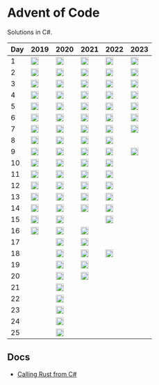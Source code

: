 # Advent of Code
Solutions in C#.

| Day | 2019 | 2020 | 2021 | 2022 | 2023 |
|-----|------|------|------|------|------|
| 1  | [<img src="https://cdn.jsdelivr.net/gh/devicons/devicon/icons/csharp/csharp-original.svg" alt="C#" width="18" height="18">](https://github.com/sindrekjr/AdventOfCode/blob/master/AdventOfCode.Solutions/Year2019/Day01/Solution.cs) | [<img src="https://cdn.jsdelivr.net/gh/devicons/devicon/icons/csharp/csharp-original.svg" alt="C#" width="18" height="18">](https://github.com/sindrekjr/AdventOfCode/blob/master/AdventOfCode.Solutions/Year2020/Day01/Solution.cs) | [<img src="https://cdn.jsdelivr.net/gh/devicons/devicon/icons/csharp/csharp-original.svg" alt="C#" width="18" height="18">](https://github.com/sindrekjr/AdventOfCode/blob/master/AdventOfCode.Solutions/Year2021/Day01/Solution.cs) | [<img src="https://cdn.jsdelivr.net/gh/devicons/devicon@latest/icons/rust/rust-original.svg" alt="Rust" width="18" height="18">](https://github.com/sindrekjr/AdventOfCode/blob/master/AdventOfCode.Solutions.Rust/src/y2022/d01.rs) | [<img src="https://cdn.jsdelivr.net/gh/devicons/devicon/icons/csharp/csharp-original.svg" alt="C#" width="18" height="18">](https://github.com/sindrekjr/AdventOfCode/blob/master/AdventOfCode.Solutions/Year2023/Day01/Solution.cs)
| 2  | [<img src="https://cdn.jsdelivr.net/gh/devicons/devicon/icons/csharp/csharp-original.svg" alt="C#" width="18" height="18">](https://github.com/sindrekjr/AdventOfCode/blob/master/AdventOfCode.Solutions/Year2019/Day02/Solution.cs) | [<img src="https://cdn.jsdelivr.net/gh/devicons/devicon/icons/csharp/csharp-original.svg" alt="C#" width="18" height="18">](https://github.com/sindrekjr/AdventOfCode/blob/master/AdventOfCode.Solutions/Year2020/Day02/Solution.cs) | [<img src="https://cdn.jsdelivr.net/gh/devicons/devicon/icons/csharp/csharp-original.svg" alt="C#" width="18" height="18">](https://github.com/sindrekjr/AdventOfCode/blob/master/AdventOfCode.Solutions/Year2021/Day02/Solution.cs) | [<img src="https://cdn.jsdelivr.net/gh/devicons/devicon/icons/csharp/csharp-original.svg" alt="C#" width="18" height="18">](https://github.com/sindrekjr/AdventOfCode/blob/master/AdventOfCode.Solutions/Year2022/Day02/Solution.cs) | [<img src="https://cdn.jsdelivr.net/gh/devicons/devicon/icons/csharp/csharp-original.svg" alt="C#" width="18" height="18">](https://github.com/sindrekjr/AdventOfCode/blob/master/AdventOfCode.Solutions/Year2023/Day02/Solution.cs)
| 3  | [<img src="https://cdn.jsdelivr.net/gh/devicons/devicon/icons/csharp/csharp-original.svg" alt="C#" width="18" height="18">](https://github.com/sindrekjr/AdventOfCode/blob/master/AdventOfCode.Solutions/Year2019/Day03/Solution.cs) | [<img src="https://cdn.jsdelivr.net/gh/devicons/devicon/icons/csharp/csharp-original.svg" alt="C#" width="18" height="18">](https://github.com/sindrekjr/AdventOfCode/blob/master/AdventOfCode.Solutions/Year2020/Day03/Solution.cs) | [<img src="https://cdn.jsdelivr.net/gh/devicons/devicon/icons/csharp/csharp-original.svg" alt="C#" width="18" height="18">](https://github.com/sindrekjr/AdventOfCode/blob/master/AdventOfCode.Solutions/Year2021/Day03/Solution.cs) | [<img src="https://cdn.jsdelivr.net/gh/devicons/devicon/icons/csharp/csharp-original.svg" alt="C#" width="18" height="18">](https://github.com/sindrekjr/AdventOfCode/blob/master/AdventOfCode.Solutions/Year2022/Day03/Solution.cs) | [<img src="https://cdn.jsdelivr.net/gh/devicons/devicon/icons/csharp/csharp-original.svg" alt="C#" width="18" height="18">](https://github.com/sindrekjr/AdventOfCode/blob/master/AdventOfCode.Solutions/Year2023/Day03/Solution.cs)
| 4  | [<img src="https://cdn.jsdelivr.net/gh/devicons/devicon/icons/csharp/csharp-original.svg" alt="C#" width="18" height="18">](https://github.com/sindrekjr/AdventOfCode/blob/master/AdventOfCode.Solutions/Year2019/Day04/Solution.cs) | [<img src="https://cdn.jsdelivr.net/gh/devicons/devicon/icons/csharp/csharp-original.svg" alt="C#" width="18" height="18">](https://github.com/sindrekjr/AdventOfCode/blob/master/AdventOfCode.Solutions/Year2020/Day04/Solution.cs) | [<img src="https://cdn.jsdelivr.net/gh/devicons/devicon/icons/csharp/csharp-original.svg" alt="C#" width="18" height="18">](https://github.com/sindrekjr/AdventOfCode/blob/master/AdventOfCode.Solutions/Year2021/Day04/Solution.cs) | [<img src="https://cdn.jsdelivr.net/gh/devicons/devicon/icons/csharp/csharp-original.svg" alt="C#" width="18" height="18">](https://github.com/sindrekjr/AdventOfCode/blob/master/AdventOfCode.Solutions/Year2022/Day04/Solution.cs) | [<img src="https://cdn.jsdelivr.net/gh/devicons/devicon/icons/csharp/csharp-original.svg" alt="C#" width="18" height="18">](https://github.com/sindrekjr/AdventOfCode/blob/master/AdventOfCode.Solutions/Year2023/Day04/Solution.cs)
| 5  | [<img src="https://cdn.jsdelivr.net/gh/devicons/devicon/icons/csharp/csharp-original.svg" alt="C#" width="18" height="18">](https://github.com/sindrekjr/AdventOfCode/blob/master/AdventOfCode.Solutions/Year2019/Day05/Solution.cs) | [<img src="https://cdn.jsdelivr.net/gh/devicons/devicon/icons/csharp/csharp-original.svg" alt="C#" width="18" height="18">](https://github.com/sindrekjr/AdventOfCode/blob/master/AdventOfCode.Solutions/Year2020/Day05/Solution.cs) | [<img src="https://cdn.jsdelivr.net/gh/devicons/devicon/icons/csharp/csharp-original.svg" alt="C#" width="18" height="18">](https://github.com/sindrekjr/AdventOfCode/blob/master/AdventOfCode.Solutions/Year2021/Day05/Solution.cs) | [<img src="https://cdn.jsdelivr.net/gh/devicons/devicon@latest/icons/rust/rust-original.svg" alt="Rust" width="18" height="18">](https://github.com/sindrekjr/AdventOfCode/blob/master/AdventOfCode.Solutions.Rust/src/y2022/d05.rs) | [<img src="https://cdn.jsdelivr.net/gh/devicons/devicon/icons/csharp/csharp-original.svg" alt="C#" width="18" height="18">](https://github.com/sindrekjr/AdventOfCode/blob/master/AdventOfCode.Solutions/Year2023/Day05/Solution.cs)
| 6  | [<img src="https://cdn.jsdelivr.net/gh/devicons/devicon/icons/csharp/csharp-original.svg" alt="C#" width="18" height="18">](https://github.com/sindrekjr/AdventOfCode/blob/master/AdventOfCode.Solutions/Year2019/Day06/Solution.cs) | [<img src="https://cdn.jsdelivr.net/gh/devicons/devicon/icons/csharp/csharp-original.svg" alt="C#" width="18" height="18">](https://github.com/sindrekjr/AdventOfCode/blob/master/AdventOfCode.Solutions/Year2020/Day06/Solution.cs) | [<img src="https://cdn.jsdelivr.net/gh/devicons/devicon/icons/csharp/csharp-original.svg" alt="C#" width="18" height="18">](https://github.com/sindrekjr/AdventOfCode/blob/master/AdventOfCode.Solutions/Year2021/Day06/Solution.cs) | [<img src="https://cdn.jsdelivr.net/gh/devicons/devicon@latest/icons/rust/rust-original.svg" alt="Rust" width="18" height="18">](https://github.com/sindrekjr/AdventOfCode/blob/master/AdventOfCode.Solutions.Rust/src/y2022/d06.rs) | [<img src="https://cdn.jsdelivr.net/gh/devicons/devicon/icons/csharp/csharp-original.svg" alt="C#" width="18" height="18">](https://github.com/sindrekjr/AdventOfCode/blob/master/AdventOfCode.Solutions/Year2023/Day06/Solution.cs)
| 7  | [<img src="https://cdn.jsdelivr.net/gh/devicons/devicon/icons/csharp/csharp-original.svg" alt="C#" width="18" height="18">](https://github.com/sindrekjr/AdventOfCode/blob/master/AdventOfCode.Solutions/Year2019/Day07/Solution.cs) | [<img src="https://cdn.jsdelivr.net/gh/devicons/devicon/icons/csharp/csharp-original.svg" alt="C#" width="18" height="18">](https://github.com/sindrekjr/AdventOfCode/blob/master/AdventOfCode.Solutions/Year2020/Day07/Solution.cs) | [<img src="https://cdn.jsdelivr.net/gh/devicons/devicon/icons/csharp/csharp-original.svg" alt="C#" width="18" height="18">](https://github.com/sindrekjr/AdventOfCode/blob/master/AdventOfCode.Solutions/Year2021/Day07/Solution.cs) | [<img src="https://cdn.jsdelivr.net/gh/devicons/devicon@latest/icons/rust/rust-original.svg" alt="Rust" width="18" height="18">](https://github.com/sindrekjr/AdventOfCode/blob/master/AdventOfCode.Solutions.Rust/src/y2022/d07.rs) | [<img src="https://cdn.jsdelivr.net/gh/devicons/devicon/icons/csharp/csharp-original.svg" alt="C#" width="18" height="18">](https://github.com/sindrekjr/AdventOfCode/blob/master/AdventOfCode.Solutions/Year2023/Day07/Solution.cs)
| 8  | [<img src="https://cdn.jsdelivr.net/gh/devicons/devicon/icons/csharp/csharp-original.svg" alt="C#" width="18" height="18">](https://github.com/sindrekjr/AdventOfCode/blob/master/AdventOfCode.Solutions/Year2019/Day08/Solution.cs) | [<img src="https://cdn.jsdelivr.net/gh/devicons/devicon/icons/csharp/csharp-original.svg" alt="C#" width="18" height="18">](https://github.com/sindrekjr/AdventOfCode/blob/master/AdventOfCode.Solutions/Year2020/Day08/Solution.cs) | [<img src="https://cdn.jsdelivr.net/gh/devicons/devicon/icons/csharp/csharp-original.svg" alt="C#" width="18" height="18">](https://github.com/sindrekjr/AdventOfCode/blob/master/AdventOfCode.Solutions/Year2021/Day08/Solution.cs) | [<img src="https://cdn.jsdelivr.net/gh/devicons/devicon@latest/icons/rust/rust-original.svg" alt="Rust" width="18" height="18">](https://github.com/sindrekjr/AdventOfCode/blob/master/AdventOfCode.Solutions.Rust/src/y2022/d08.rs)
| 9  | [<img src="https://cdn.jsdelivr.net/gh/devicons/devicon/icons/csharp/csharp-original.svg" alt="C#" width="18" height="18">](https://github.com/sindrekjr/AdventOfCode/blob/master/AdventOfCode.Solutions/Year2019/Day09/Solution.cs) | [<img src="https://cdn.jsdelivr.net/gh/devicons/devicon/icons/csharp/csharp-original.svg" alt="C#" width="18" height="18">](https://github.com/sindrekjr/AdventOfCode/blob/master/AdventOfCode.Solutions/Year2020/Day09/Solution.cs) | [<img src="https://cdn.jsdelivr.net/gh/devicons/devicon/icons/csharp/csharp-original.svg" alt="C#" width="18" height="18">](https://github.com/sindrekjr/AdventOfCode/blob/master/AdventOfCode.Solutions/Year2021/Day09/Solution.cs) | [<img src="https://cdn.jsdelivr.net/gh/devicons/devicon@latest/icons/rust/rust-original.svg" alt="Rust" width="18" height="18">](https://github.com/sindrekjr/AdventOfCode/blob/master/AdventOfCode.Solutions.Rust/src/y2022/d09.rs) | [<img src="https://cdn.jsdelivr.net/gh/devicons/devicon/icons/csharp/csharp-original.svg" alt="C#" width="18" height="18">](https://github.com/sindrekjr/AdventOfCode/blob/master/AdventOfCode.Solutions/Year2023/Day09/Solution.cs)
| 10 | [<img src="https://cdn.jsdelivr.net/gh/devicons/devicon/icons/csharp/csharp-original.svg" alt="C#" width="18" height="18">](https://github.com/sindrekjr/AdventOfCode/blob/master/AdventOfCode.Solutions/Year2019/Day10/Solution.cs) | [<img src="https://cdn.jsdelivr.net/gh/devicons/devicon/icons/csharp/csharp-original.svg" alt="C#" width="18" height="18">](https://github.com/sindrekjr/AdventOfCode/blob/master/AdventOfCode.Solutions/Year2020/Day10/Solution.cs) | [<img src="https://cdn.jsdelivr.net/gh/devicons/devicon/icons/csharp/csharp-original.svg" alt="C#" width="18" height="18">](https://github.com/sindrekjr/AdventOfCode/blob/master/AdventOfCode.Solutions/Year2021/Day10/Solution.cs) | [<img src="https://cdn.jsdelivr.net/gh/devicons/devicon@latest/icons/rust/rust-original.svg" alt="Rust" width="18" height="18">](https://github.com/sindrekjr/AdventOfCode/blob/master/AdventOfCode.Solutions.Rust/src/y2022/d10.rs)
| 11 | [<img src="https://cdn.jsdelivr.net/gh/devicons/devicon/icons/csharp/csharp-original.svg" alt="C#" width="18" height="18">](https://github.com/sindrekjr/AdventOfCode/blob/master/AdventOfCode.Solutions/Year2019/Day11/Solution.cs) | [<img src="https://cdn.jsdelivr.net/gh/devicons/devicon/icons/csharp/csharp-original.svg" alt="C#" width="18" height="18">](https://github.com/sindrekjr/AdventOfCode/blob/master/AdventOfCode.Solutions/Year2020/Day11/Solution.cs) | [<img src="https://cdn.jsdelivr.net/gh/devicons/devicon/icons/csharp/csharp-original.svg" alt="C#" width="18" height="18">](https://github.com/sindrekjr/AdventOfCode/blob/master/AdventOfCode.Solutions/Year2021/Day11/Solution.cs) | [<img src="https://cdn.jsdelivr.net/gh/devicons/devicon@latest/icons/rust/rust-original.svg" alt="Rust" width="18" height="18">](https://github.com/sindrekjr/AdventOfCode/blob/master/AdventOfCode.Solutions.Rust/src/y2022/d11.rs)
| 12 | [<img src="https://cdn.jsdelivr.net/gh/devicons/devicon/icons/csharp/csharp-original.svg" alt="C#" width="18" height="18">](https://github.com/sindrekjr/AdventOfCode/blob/master/AdventOfCode.Solutions/Year2019/Day12/Solution.cs) | [<img src="https://cdn.jsdelivr.net/gh/devicons/devicon/icons/csharp/csharp-original.svg" alt="C#" width="18" height="18">](https://github.com/sindrekjr/AdventOfCode/blob/master/AdventOfCode.Solutions/Year2020/Day12/Solution.cs) | [<img src="https://cdn.jsdelivr.net/gh/devicons/devicon/icons/csharp/csharp-original.svg" alt="C#" width="18" height="18">](https://github.com/sindrekjr/AdventOfCode/blob/master/AdventOfCode.Solutions/Year2021/Day12/Solution.cs) | [<img src="https://cdn.jsdelivr.net/gh/devicons/devicon@latest/icons/rust/rust-original.svg" alt="Rust" width="18" height="18">](https://github.com/sindrekjr/AdventOfCode/blob/master/AdventOfCode.Solutions.Rust/src/y2022/d12.rs)
| 13 | [<img src="https://cdn.jsdelivr.net/gh/devicons/devicon/icons/csharp/csharp-original.svg" alt="C#" width="18" height="18">](https://github.com/sindrekjr/AdventOfCode/blob/master/AdventOfCode.Solutions/Year2019/Day13/Solution.cs) | [<img src="https://cdn.jsdelivr.net/gh/devicons/devicon/icons/csharp/csharp-original.svg" alt="C#" width="18" height="18">](https://github.com/sindrekjr/AdventOfCode/blob/master/AdventOfCode.Solutions/Year2020/Day13/Solution.cs) | [<img src="https://cdn.jsdelivr.net/gh/devicons/devicon/icons/csharp/csharp-original.svg" alt="C#" width="18" height="18">](https://github.com/sindrekjr/AdventOfCode/blob/master/AdventOfCode.Solutions/Year2021/Day13/Solution.cs) | [<img src="https://cdn.jsdelivr.net/gh/devicons/devicon@latest/icons/rust/rust-original.svg" alt="Rust" width="18" height="18">](https://github.com/sindrekjr/AdventOfCode/blob/master/AdventOfCode.Solutions.Rust/src/y2022/d13.rs)
| 14 | [<img src="https://cdn.jsdelivr.net/gh/devicons/devicon/icons/csharp/csharp-original.svg" alt="C#" width="18" height="18">](https://github.com/sindrekjr/AdventOfCode/blob/master/AdventOfCode.Solutions/Year2019/Day14/Solution.cs) | [<img src="https://cdn.jsdelivr.net/gh/devicons/devicon/icons/csharp/csharp-original.svg" alt="C#" width="18" height="18">](https://github.com/sindrekjr/AdventOfCode/blob/master/AdventOfCode.Solutions/Year2020/Day14/Solution.cs) | [<img src="https://cdn.jsdelivr.net/gh/devicons/devicon/icons/csharp/csharp-original.svg" alt="C#" width="18" height="18">](https://github.com/sindrekjr/AdventOfCode/blob/master/AdventOfCode.Solutions/Year2021/Day14/Solution.cs) | [<img src="https://cdn.jsdelivr.net/gh/devicons/devicon@latest/icons/rust/rust-original.svg" alt="Rust" width="18" height="18">](https://github.com/sindrekjr/AdventOfCode/blob/master/AdventOfCode.Solutions.Rust/src/y2022/d14.rs)
| 15 | [<img src="https://cdn.jsdelivr.net/gh/devicons/devicon/icons/csharp/csharp-original.svg" alt="C#" width="18" height="18">](https://github.com/sindrekjr/AdventOfCode/blob/master/AdventOfCode.Solutions/Year2019/Day15/Solution.cs) | [<img src="https://cdn.jsdelivr.net/gh/devicons/devicon/icons/csharp/csharp-original.svg" alt="C#" width="18" height="18">](https://github.com/sindrekjr/AdventOfCode/blob/master/AdventOfCode.Solutions/Year2020/Day15/Solution.cs) |  | [<img src="https://cdn.jsdelivr.net/gh/devicons/devicon@latest/icons/rust/rust-original.svg" alt="Rust" width="18" height="18">](https://github.com/sindrekjr/AdventOfCode/blob/master/AdventOfCode.Solutions.Rust/src/y2022/d15.rs)
| 16 | [<img src="https://cdn.jsdelivr.net/gh/devicons/devicon/icons/csharp/csharp-original.svg" alt="C#" width="18" height="18">](https://github.com/sindrekjr/AdventOfCode/blob/master/AdventOfCode.Solutions/Year2019/Day16/Solution.cs) | [<img src="https://cdn.jsdelivr.net/gh/devicons/devicon/icons/csharp/csharp-original.svg" alt="C#" width="18" height="18">](https://github.com/sindrekjr/AdventOfCode/blob/master/AdventOfCode.Solutions/Year2020/Day16/Solution.cs) | [<img src="https://cdn.jsdelivr.net/gh/devicons/devicon/icons/csharp/csharp-original.svg" alt="C#" width="18" height="18">](https://github.com/sindrekjr/AdventOfCode/blob/master/AdventOfCode.Solutions/Year2021/Day16/Solution.cs)
| 17 | | [<img src="https://cdn.jsdelivr.net/gh/devicons/devicon/icons/csharp/csharp-original.svg" alt="C#" width="18" height="18">](https://github.com/sindrekjr/AdventOfCode/blob/master/AdventOfCode.Solutions/Year2020/Day17/Solution.cs) | [<img src="https://cdn.jsdelivr.net/gh/devicons/devicon/icons/csharp/csharp-original.svg" alt="C#" width="18" height="18">](https://github.com/sindrekjr/AdventOfCode/blob/master/AdventOfCode.Solutions/Year2021/Day17/Solution.cs)
| 18 | | [<img src="https://cdn.jsdelivr.net/gh/devicons/devicon/icons/csharp/csharp-original.svg" alt="C#" width="18" height="18">](https://github.com/sindrekjr/AdventOfCode/blob/master/AdventOfCode.Solutions/Year2020/Day18/Solution.cs) | [<img src="https://cdn.jsdelivr.net/gh/devicons/devicon/icons/csharp/csharp-original.svg" alt="C#" width="18" height="18">](https://github.com/sindrekjr/AdventOfCode/blob/master/AdventOfCode.Solutions/Year2021/Day18/Solution.cs) | [<img src="https://cdn.jsdelivr.net/gh/devicons/devicon@latest/icons/rust/rust-original.svg" alt="Rust" width="18" height="18">](https://github.com/sindrekjr/AdventOfCode/blob/master/AdventOfCode.Solutions.Rust/src/y2022/d18.rs)
| 19 | | [<img src="https://cdn.jsdelivr.net/gh/devicons/devicon/icons/csharp/csharp-original.svg" alt="C#" width="18" height="18">](https://github.com/sindrekjr/AdventOfCode/blob/master/AdventOfCode.Solutions/Year2020/Day19/Solution.cs) | [<img src="https://cdn.jsdelivr.net/gh/devicons/devicon/icons/csharp/csharp-original.svg" alt="C#" width="18" height="18">](https://github.com/sindrekjr/AdventOfCode/blob/master/AdventOfCode.Solutions/Year2021/Day19/Solution.cs)
| 20 | | [<img src="https://cdn.jsdelivr.net/gh/devicons/devicon/icons/csharp/csharp-original.svg" alt="C#" width="18" height="18">](https://github.com/sindrekjr/AdventOfCode/blob/master/AdventOfCode.Solutions/Year2020/Day20/Solution.cs) | [<img src="https://cdn.jsdelivr.net/gh/devicons/devicon/icons/csharp/csharp-original.svg" alt="C#" width="18" height="18">](https://github.com/sindrekjr/AdventOfCode/blob/master/AdventOfCode.Solutions/Year2021/Day20/Solution.cs)
| 21 | | [<img src="https://cdn.jsdelivr.net/gh/devicons/devicon/icons/csharp/csharp-original.svg" alt="C#" width="18" height="18">](https://github.com/sindrekjr/AdventOfCode/blob/master/AdventOfCode.Solutions/Year2020/Day21/Solution.cs) |
| 22 | | [<img src="https://cdn.jsdelivr.net/gh/devicons/devicon/icons/csharp/csharp-original.svg" alt="C#" width="18" height="18">](https://github.com/sindrekjr/AdventOfCode/blob/master/AdventOfCode.Solutions/Year2020/Day22/Solution.cs) |
| 23 | | [<img src="https://cdn.jsdelivr.net/gh/devicons/devicon/icons/csharp/csharp-original.svg" alt="C#" width="18" height="18">](https://github.com/sindrekjr/AdventOfCode/blob/master/AdventOfCode.Solutions/Year2020/Day23/Solution.cs) |
| 24 | | [<img src="https://cdn.jsdelivr.net/gh/devicons/devicon/icons/csharp/csharp-original.svg" alt="C#" width="18" height="18">](https://github.com/sindrekjr/AdventOfCode/blob/master/AdventOfCode.Solutions/Year2020/Day24/Solution.cs) |
| 25 | | [<img src="https://cdn.jsdelivr.net/gh/devicons/devicon/icons/csharp/csharp-original.svg" alt="C#" width="18" height="18">](https://github.com/sindrekjr/AdventOfCode/blob/master/AdventOfCode.Solutions/Year2020/Day25/Solution.cs) |

## Docs

- [Calling Rust from C#](https://dev.to/living_syn/calling-rust-from-c-6hk)
